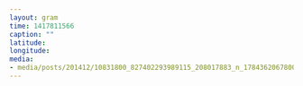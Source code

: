 ```yaml
---
layout: gram
time: 1417811566
caption: ""
latitude: 
longitude: 
media:
- media/posts/201412/10831800_827402293989115_208017883_n_17843620678000351.jpg
---
```

